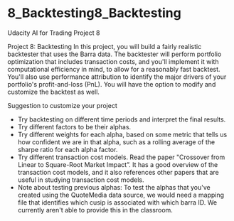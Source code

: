 # 8_Backtesting8_Backtesting
Udacity AI for Trading Project 8

Project 8: Backtesting
In this project, you will build a fairly realistic backtester that uses the Barra data. The backtester will perform portfolio optimization that includes transaction costs, and you'll implement it with computational efficiency in mind, to allow for a reasonably fast backtest. You'll also use performance attribution to identify the major drivers of your portfolio's profit-and-loss (PnL). You will have the option to modify and customize the backtest as well.

Suggestion to customize your project
- Try backtesting on different time periods and interpret the final results.
- Try different factors to be their alphas.
- Try different weights for each alpha, based on some metric that tells us how confident we are in that alpha, such as a rolling average of the sharpe ratio for each alpha factor.
- Try different transaction cost models. Read the paper "Crossover from Linear to Square-Root Market Impact”. It has a good overview of the transaction cost models, and it also references other papers that are useful in studying transaction cost models.
- Note about testing previous alphas: To test the alphas that you've created using the QuoteMedia data source, we would need a mapping file that identifies which cusip is associated with which barra ID. We currently aren't able to provide this in the classroom.

